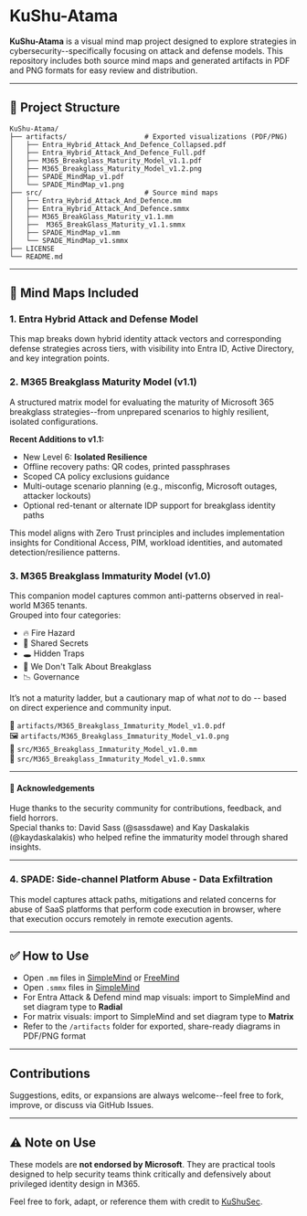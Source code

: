 # KuShu-Atama

**KuShu-Atama** is a visual mind map project designed to explore strategies in cybersecurity--specifically focusing on attack and defense models. This repository includes both source mind maps and generated artifacts in PDF and PNG formats for easy review and distribution.

---

## 📁 Project Structure

```
KuShu-Atama/
├── artifacts/                   # Exported visualizations (PDF/PNG)
│   ├── Entra_Hybrid_Attack_And_Defence_Collapsed.pdf
│   ├── Entra_Hybrid_Attack_And_Defence_Full.pdf
│   ├── M365_Breakglass_Maturity_Model_v1.1.pdf
│   ├── M365_Breakglass_Maturity_Model_v1.2.png
│   ├── SPADE_MindMap_v1.pdf
│   └── SPADE_MindMap_v1.png
├── src/                         # Source mind maps
│   ├── Entra_Hybrid_Attack_And_Defence.mm
│   ├── Entra_Hybrid_Attack_And_Defence.smmx
│   ├── M365_BreakGlass_Maturity_v1.1.mm
│   ├──  M365_BreakGlass_Maturity_v1.1.smmx
│   ├── SPADE_MindMap_v1.mm
│   └── SPADE_MindMap_v1.smmx
├── LICENSE
└── README.md
```

---

## 🧠 Mind Maps Included

### 1. Entra Hybrid Attack and Defense Model
This map breaks down hybrid identity attack vectors and corresponding defense strategies across tiers, with visibility into Entra ID, Active Directory, and key integration points.

### 2. M365 Breakglass Maturity Model (v1.1)
A structured matrix model for evaluating the maturity of Microsoft 365 breakglass strategies--from unprepared scenarios to highly resilient, isolated configurations.

**Recent Additions to v1.1:**
- New Level 6: **Isolated Resilience**
- Offline recovery paths: QR codes, printed passphrases
- Scoped CA policy exclusions guidance
- Multi-outage scenario planning (e.g., misconfig, Microsoft outages, attacker lockouts)
- Optional red-tenant or alternate IDP support for breakglass identity paths

This model aligns with Zero Trust principles and includes implementation insights for Conditional Access, PIM, workload identities, and automated detection/resilience patterns.

### 3. M365 Breakglass Immaturity Model (v1.0)

This companion model captures common anti-patterns observed in real-world M365 tenants.  
Grouped into four categories:
- 🔥 Fire Hazard
- 🔑 Shared Secrets
- 🕳️ Hidden Traps
- 🙈 We Don't Talk About Breakglass
- 📉 Governance

It’s not a maturity ladder, but a cautionary map of what *not* to do -- based on direct experience and community input.

📄 `artifacts/M365_Breakglass_Immaturity_Model_v1.0.pdf`  
🖼️ `artifacts/M365_Breakglass_Immaturity_Model_v1.0.png`  
🧠 `src/M365_Breakglass_Immaturity_Model_v1.0.mm`  
🧠 `src/M365_Breakglass_Immaturity_Model_v1.0.smmx`

---

#### 🙏 Acknowledgements

Huge thanks to the security community for contributions, feedback, and field horrors.  
Special thanks to: David Sass (@sassdawe) and Kay Daskalakis (@kaydaskalakis) who helped refine the immaturity model through shared insights.

---

### 4. SPADE: Side-channel Platform Abuse - Data Exfiltration

This model captures attack paths, mitigations and related concerns for abuse of SaaS platforms that perform code execution in browser, where that execution occurs remotely in remote execution agents.

---

## ✅ How to Use

- Open `.mm` files in [SimpleMind](https://simplemind.eu) or [FreeMind](http://freemind.sourceforge.net/wiki/index.php/Main_Page)
- Open `.smmx` files in [SimpleMind](https://simplemind.eu)
- For Entra Attack & Defend mind map visuals: import to SimpleMind and set diagram type to **Radial**
- For matrix visuals: import to SimpleMind and set diagram type to **Matrix**
- Refer to the `/artifacts` folder for exported, share-ready diagrams in PDF/PNG format

---

## Contributions

Suggestions, edits, or expansions are always welcome--feel free to fork, improve, or discuss via GitHub Issues.

---

## ⚠️ Note on Use

These models are **not endorsed by Microsoft**. They are practical tools designed to help security teams think critically and defensively about privileged identity design in M365.

Feel free to fork, adapt, or reference them with credit to [KuShuSec](https://github.com/KuShuSec).